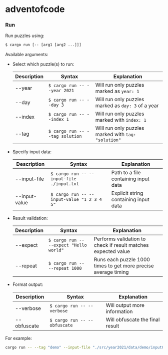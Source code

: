 # adventofcode

### Run

Run puzzles using:

```sh
$ cargo run [-- [arg1 [arg2 ...]]]
```

Available arguments:

- Select which puzzle(s) to run:

  | Description | Syntax                          | Explanation                                         |
  | ----------- | ------------------------------- | --------------------------------------------------- |
  | --year      | `$ cargo run -- --year 2021`    | Will run only puzzles marked as `year: 1`           |
  | --day       | `$ cargo run -- --day 3`        | Will run only puzzles marked as `day: 3` of a year  |
  | --index     | `$ cargo run -- --index 1`      | Will run only puzzles marked with `index: 1`        |
  | --tag       | `$ cargo run -- --tag solution` | Will run only puzzles marked with `tag: "solution"` |

- Specify input data:

  | Description   | Syntax                                     | Explanation                           |
  | ------------- | ------------------------------------------ | ------------------------------------- |
  | --input-file  | `$ cargo run -- --input-file ./input.txt`  | Path to a file containing input data  |
  | --input-value | `$ cargo run -- --input-value "1 2 3 4 5"` | Explicit string containing input data |

- Result validation:

  | Description | Syntax                                  | Explanation                                                    |
  | ----------- | --------------------------------------- | -------------------------------------------------------------- |
  | --expect    | `$ cargo run -- --expect "Hello world"` | Performs validation to check if result matches expected value  |
  | --repeat    | `$ cargo run -- --repeat 1000`          | Runs each puzzle 1000 times to get more precise average timing |

- Format output:

  | Description | Syntax                       | Explanation                     |
  | ----------- | ---------------------------- | ------------------------------- |
  | --verbose   | `$ cargo run -- --verbose`   | Will output more information    |
  | --obfuscate | `$ cargo run -- --obfuscate` | Will obfuscate the final result |

For example:

```sh
cargo run -- --tag "demo" --input-file "./src/year2021/data/demo/input01.txt" --expect "Hello world" --verbose --obfuscate
```
